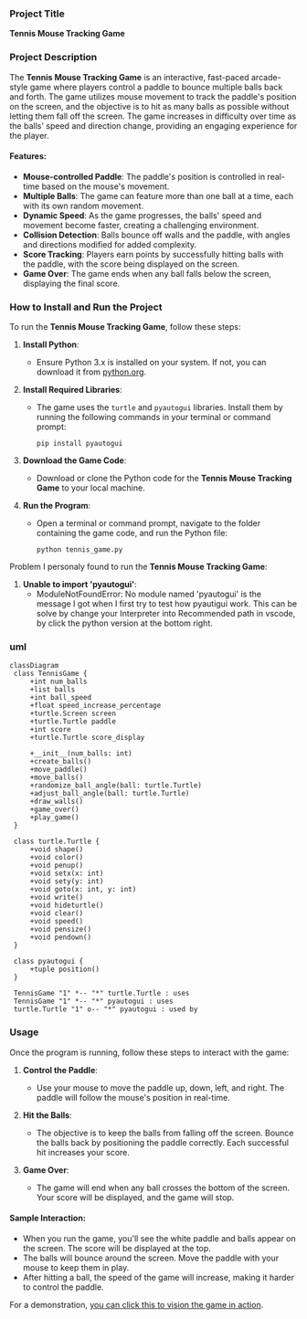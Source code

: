 ### Project Title
**Tennis Mouse Tracking Game**

### Project Description
The **Tennis Mouse Tracking Game** is an interactive, fast-paced arcade-style game where players control a paddle to bounce multiple balls back and forth. The game utilizes mouse movement to track the paddle's position on the screen, and the objective is to hit as many balls as possible without letting them fall off the screen. The game increases in difficulty over time as the balls' speed and direction change, providing an engaging experience for the player.

#### Features:
- **Mouse-controlled Paddle**: The paddle's position is controlled in real-time based on the mouse's movement.
- **Multiple Balls**: The game can feature more than one ball at a time, each with its own random movement.
- **Dynamic Speed**: As the game progresses, the balls' speed and movement become faster, creating a challenging environment.
- **Collision Detection**: Balls bounce off walls and the paddle, with angles and directions modified for added complexity.
- **Score Tracking**: Players earn points by successfully hitting balls with the paddle, with the score being displayed on the screen.
- **Game Over**: The game ends when any ball falls below the screen, displaying the final score.

### How to Install and Run the Project
To run the **Tennis Mouse Tracking Game**, follow these steps:
1. **Install Python**:
   - Ensure Python 3.x is installed on your system. If not, you can download it from [python.org](https://www.python.org/downloads/).

2. **Install Required Libraries**:
   - The game uses the `turtle` and `pyautogui` libraries. Install them by running the following commands in your terminal or command prompt:
     ```
     pip install pyautogui
     ```

3. **Download the Game Code**:
   - Download or clone the Python code for the **Tennis Mouse Tracking Game** to your local machine.

4. **Run the Program**:
   - Open a terminal or command prompt, navigate to the folder containing the game code, and run the Python file:
     ```
     python tennis_game.py
     ```
     
Problem I personaly found to run the **Tennis Mouse Tracking Game**:
1. **Unable to import 'pyautogui'**:
   - ModuleNotFoundError: No module named 'pyautogui' is the message I got when I first try to test how pyautigui work. This can be solve by change your Interpreter into Recommended path in vscode, by click the python version at the bottom right.

### uml
   ```mermaid
  classDiagram
    class TennisGame {
        +int num_balls
        +list balls
        +int ball_speed
        +float speed_increase_percentage
        +turtle.Screen screen
        +turtle.Turtle paddle
        +int score
        +turtle.Turtle score_display

        +__init__(num_balls: int)
        +create_balls()
        +move_paddle()
        +move_balls()
        +randomize_ball_angle(ball: turtle.Turtle)
        +adjust_ball_angle(ball: turtle.Turtle)
        +draw_walls()
        +game_over()
        +play_game()
    }

    class turtle.Turtle {
        +void shape()
        +void color()
        +void penup()
        +void setx(x: int)
        +void sety(y: int)
        +void goto(x: int, y: int)
        +void write()
        +void hideturtle()
        +void clear()
        +void speed()
        +void pensize()
        +void pendown()
    }

    class pyautogui {
        +tuple position()
    }

    TennisGame "1" *-- "*" turtle.Turtle : uses
    TennisGame "1" *-- "*" pyautogui : uses
    turtle.Turtle "1" o-- "*" pyautogui : used by
   ```

### Usage
Once the program is running, follow these steps to interact with the game:

1. **Control the Paddle**:
   - Use your mouse to move the paddle up, down, left, and right. The paddle will follow the mouse's position in real-time.

2. **Hit the Balls**:
   - The objective is to keep the balls from falling off the screen. Bounce the balls back by positioning the paddle correctly. Each successful hit increases your score.

3. **Game Over**:
   - The game will end when any ball crosses the bottom of the screen. Your score will be displayed, and the game will stop.

#### Sample Interaction:
- When you run the game, you'll see the white paddle and balls appear on the screen. The score will be displayed at the top.
- The balls will bounce around the screen. Move the paddle with your mouse to keep them in play.
- After hitting a ball, the speed of the game will increase, making it harder to control the paddle.

For a demonstration, [you can click this to vision the game in action]().

